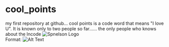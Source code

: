 # cool_points
my first repository at github...
cool points is a code word that means "I love U". It is known only to two people so far......
the only people who knows about the lncode
![Spnelson Logo](/images/logo.png)  
Format: ![Alt Text](url)
